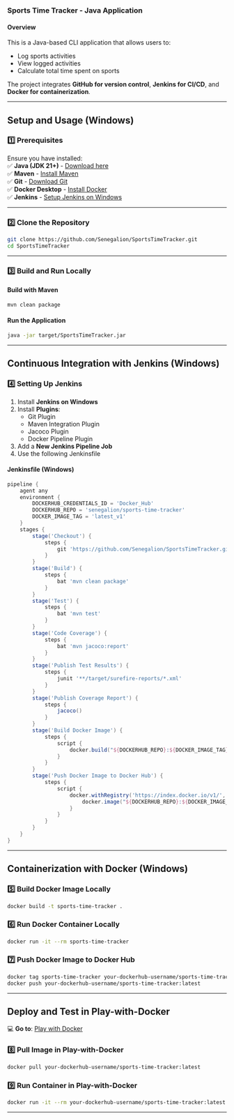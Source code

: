 ### **Sports Time Tracker - Java Application**

#### **Overview**
This is a Java-based CLI application that allows users to:
- Log sports activities
- View logged activities
- Calculate total time spent on sports

The project integrates **GitHub for version control**, **Jenkins for CI/CD**, and **Docker for containerization**.

---

## **Setup and Usage (Windows)**

### **1️⃣ Prerequisites**
Ensure you have installed:  
✅ **Java (JDK 21+)** - [Download here](https://adoptopenjdk.net/)  
✅ **Maven** - [Install Maven](https://maven.apache.org/install.html)  
✅ **Git** - [Download Git](https://git-scm.com/downloads)  
✅ **Docker Desktop** - [Install Docker](https://www.docker.com/products/docker-desktop/)  
✅ **Jenkins** - [Setup Jenkins on Windows](https://www.jenkins.io/doc/book/installing/windows/)

---

### **2️⃣ Clone the Repository**
```sh
git clone https://github.com/Senegalion/SportsTimeTracker.git
cd SportsTimeTracker
```

---

### **3️⃣ Build and Run Locally**
#### **Build with Maven**
```sh
mvn clean package
```
#### **Run the Application**
```sh
java -jar target/SportsTimeTracker.jar
```

---

## **Continuous Integration with Jenkins (Windows)**
### **4️⃣ Setting Up Jenkins**
1. Install **Jenkins on Windows**
2. Install **Plugins**:
   - Git Plugin
   - Maven Integration Plugin
   - Jacoco Plugin
   - Docker Pipeline Plugin
3. Add a **New Jenkins Pipeline Job**
4. Use the following Jenkinsfile

#### **Jenkinsfile (Windows)**
```groovy
pipeline {
    agent any
    environment {
        DOCKERHUB_CREDENTIALS_ID = 'Docker_Hub'
        DOCKERHUB_REPO = 'senegalion/sports-time-tracker'
        DOCKER_IMAGE_TAG = 'latest_v1'
    }
    stages {
        stage('Checkout') {
            steps {
                git 'https://github.com/Senegalion/SportsTimeTracker.git'
            }
        }
        stage('Build') {
            steps {
                bat 'mvn clean package'
            }
        }
        stage('Test') {
            steps {
                bat 'mvn test'
            }
        }
        stage('Code Coverage') {
            steps {
                bat 'mvn jacoco:report'
            }
        }
        stage('Publish Test Results') {
            steps {
                junit '**/target/surefire-reports/*.xml'
            }
        }
        stage('Publish Coverage Report') {
            steps {
                jacoco()
            }
        }
        stage('Build Docker Image') {
            steps {
                script {
                    docker.build("${DOCKERHUB_REPO}:${DOCKER_IMAGE_TAG}")
                }
            }
        }
        stage('Push Docker Image to Docker Hub') {
            steps {
                script {
                    docker.withRegistry('https://index.docker.io/v1/', DOCKERHUB_CREDENTIALS_ID) {
                        docker.image("${DOCKERHUB_REPO}:${DOCKER_IMAGE_TAG}").push()
                    }
                }
            }
        }
    }
}
```

---

## **Containerization with Docker (Windows)**
### **5️⃣ Build Docker Image Locally**
```sh
docker build -t sports-time-tracker .
```
### **6️⃣ Run Docker Container Locally**
```sh
docker run -it --rm sports-time-tracker
```
### **7️⃣ Push Docker Image to Docker Hub**
```sh
docker tag sports-time-tracker your-dockerhub-username/sports-time-tracker:latest
docker push your-dockerhub-username/sports-time-tracker:latest
```

---

## **Deploy and Test in Play-with-Docker**
💻 **Go to**: [Play with Docker](https://labs.play-with-docker.com/)
### **8️⃣ Pull Image in Play-with-Docker**
```sh
docker pull your-dockerhub-username/sports-time-tracker:latest
```
### **9️⃣ Run Container in Play-with-Docker**
```sh
docker run -it --rm your-dockerhub-username/sports-time-tracker:latest
```

---
